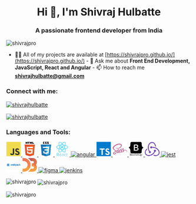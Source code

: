 
<h1 align="center">Hi 👋, I'm Shivraj Hulbatte</h1>
<h3 align="center">A passionate frontend developer from India</h3>


<p align="left">
  <img src="https://globaleducation.s3.ap-south-1.amazonaws.com/globaledu/gif/front-end-development.gif" alt="shivrajpro" />
</p>

- 👨‍💻 All of my projects are available at
[https://shivrajpro.github.io/](https://shivrajpro.github.io/) - 💬 Ask me about
**Front End Development, JavaScript, React and Angular** - 📫 How to reach me
**shivrajhulbatte@gmail.com**

<h3 align="left">Connect with me:</h3>
<p align="left">
  <a href="https://linkedin.com/in/shivrajhulbatte" target="blank"><img align="center"
      src="https://raw.githubusercontent.com/rahuldkjain/github-profile-readme-generator/master/src/images/icons/Social/linked-in-alt.svg"
      alt="shivrajhulbatte" height="30" width="40" /></a>
</p>
<p align="left">
  <a href="https://www.instagram.com/shivraj_7807" target="blank"><img align="center"
      src="https://upload.wikimedia.org/wikipedia/commons/thumb/a/a5/Instagram_icon.png/100px-Instagram_icon.png?20200512141346"
      alt="shivrajhulbatte" height="30" width="40" /></a>
</p>

<h3 align="left">Languages and Tools:</h3>
<p align="left">
  <!-- javascript -->
  <a href="https://developer.mozilla.org/en-US/docs/Web/JavaScript" target="_blank" rel="noreferrer">
    <img src="https://raw.githubusercontent.com/devicons/devicon/master/icons/javascript/javascript-original.svg"
      alt="javascript" width="40" height="40" />
  </a>
  <!-- html -->
  <a href="https://www.w3.org/html/" target="_blank" rel="noreferrer">
    <img src="https://raw.githubusercontent.com/devicons/devicon/master/icons/html5/html5-original-wordmark.svg"
      alt="html5" width="40" height="40" />
  </a>
  <!-- css -->
  <a href="https://www.w3schools.com/css/" target="_blank" rel="noreferrer">
    <img src="https://raw.githubusercontent.com/devicons/devicon/master/icons/css3/css3-original-wordmark.svg"
      alt="css3" width="40" height="40" />
  </a>
  <!-- react -->
  <a href="https://reactjs.org/" target="_blank" rel="noreferrer">
    <img src="https://raw.githubusercontent.com/devicons/devicon/master/icons/react/react-original-wordmark.svg"
      alt="react" width="40" height="40" />
  </a>
  <!-- angular -->
  <a href="https://angular.io" target="_blank" rel="noreferrer">
    <img src="https://angular.io/assets/images/logos/angular/angular.svg" alt="angular" width="40" height="40" />
  </a>
  <!-- typescript -->
  <a href="https://www.typescriptlang.org/" target="_blank" rel="noreferrer">
    <img src="https://raw.githubusercontent.com/devicons/devicon/master/icons/typescript/typescript-original.svg"
      alt="typescript" width="40" height="40" />
  </a>
  <!-- sass -->
  <a href="https://sass-lang.com" target="_blank" rel="noreferrer">
    <img src="https://raw.githubusercontent.com/devicons/devicon/master/icons/sass/sass-original.svg" alt="sass"
      width="40" height="40" />
  </a>
  <!-- bootstrap -->
  <a href="https://getbootstrap.com" target="_blank" rel="noreferrer">
    <img src="https://raw.githubusercontent.com/devicons/devicon/master/icons/bootstrap/bootstrap-plain-wordmark.svg"
      alt="bootstrap" width="40" height="40" />
  </a>
  <!-- redux -->
  <a href="https://redux.js.org" target="_blank" rel="noreferrer">
    <img src="https://raw.githubusercontent.com/devicons/devicon/master/icons/redux/redux-original.svg" alt="redux"
      width="40" height="40" />
  </a>
  <!-- jest -->
  <a href="https://jestjs.io" target="_blank" rel="noreferrer">
    <img src="https://www.vectorlogo.zone/logos/jestjsio/jestjsio-icon.svg" alt="jest" width="40" height="40" />
  </a>
  <!-- webpack -->
  <a href="https://webpack.js.org" target="_blank" rel="noreferrer">
    <img
src="https://raw.githubusercontent.com/devicons/devicon/d00d0969292a6569d45b06d3f350f463a0107b0d/icons/webpack/webpack-original-wordmark.svg"
      alt="webpack" width="40" height="40" />
  </a>
  <!-- d3.js -->
  <a href="https://d3js.org/" target="_blank" rel="noreferrer">
    <img src="https://raw.githubusercontent.com/devicons/devicon/master/icons/d3js/d3js-original.svg" alt="d3js"
      width="40" height="40" />
  </a>
  <!-- figma -->
  <a href="https://www.figma.com/" target="_blank" rel="noreferrer">
    <img src="https://www.vectorlogo.zone/logos/figma/figma-icon.svg" alt="figma" width="40" height="40" />
  </a>
  <!-- jenkins -->
  <a href="https://www.jenkins.io" target="_blank" rel="noreferrer">
    <img src="https://www.vectorlogo.zone/logos/jenkins/jenkins-icon.svg" alt="jenkins" width="40" height="40" />
  </a>
</p>

<p>
  <img align="left"
    src="https://github-readme-stats.vercel.app/api/top-langs?username=shivrajpro&show_icons=true&locale=en&layout=compact"
    alt="shivrajpro" />
</p>

<p>
  &nbsp;<img align="center"
    src="https://github-readme-stats.vercel.app/api?username=shivrajpro&show_icons=true&locale=en" alt="shivrajpro" />
</p>

<p>
  <img align="center" src="https://github-readme-streak-stats.herokuapp.com/?user=shivrajpro&" alt="shivrajpro" />
</p>
